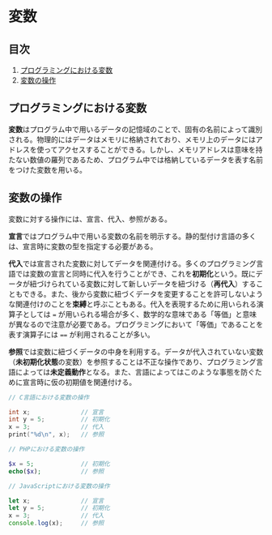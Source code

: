 # 変数


## 目次

1. [プログラミングにおける変数](#プログラミングにおける変数)
1. [変数の操作](#変数の操作)


## プログラミングにおける変数

**変数**はプログラム中で用いるデータの記憶域のことで、固有の名前によって識別される。物理的にはデータはメモリに格納されており、メモリ上のデータにはアドレスを使ってアクセスすることができる。しかし、メモリアドレスは意味を持たない数値の羅列であるため、プログラム中では格納しているデータを表す名前をつけた変数を用いる。


## 変数の操作

変数に対する操作には、宣言、代入、参照がある。

**宣言**ではプログラム中で用いる変数の名前を明示する。静的型付け言語の多くは、宣言時に変数の型を指定する必要がある。

**代入**では宣言された変数に対してデータを関連付ける。多くのプログラミング言語では変数の宣言と同時に代入を行うことができ、これを**初期化**という。既にデータが紐づけられている変数に対して新しいデータを紐づける（**再代入**）することもできる。また、後から変数に紐づくデータを変更することを許可しないような関連付けのことを**束縛**と呼ぶこともある。代入を表現するために用いられる演算子としては `=` が用いられる場合が多く、数学的な意味である「等価」と意味が異なるので注意が必要である。プログラミングにおいて「等価」であることを表す演算子には `==` が利用されることが多い。

**参照**では変数に紐づくデータの中身を利用する。データが代入されていない変数（**未初期化状態**の変数）を参照することは不正な操作であり、プログラミング言語によっては**未定義動作**となる。また、言語によってはこのような事態を防ぐために宣言時に仮の初期値を関連付ける。


```c
// C言語における変数の操作

int x;              // 宣言
int y = 5;          // 初期化
x = 3;              // 代入
print("%d\n", x);   // 参照
```

```php
// PHPにおける変数の操作

$x = 5;             // 初期化
echo($x);           // 参照
```

```javascript
// JavaScriptにおける変数の操作

let x;              // 宣言
let y = 5;          // 初期化
x = 3;              // 代入
console.log(x);     // 参照
```
